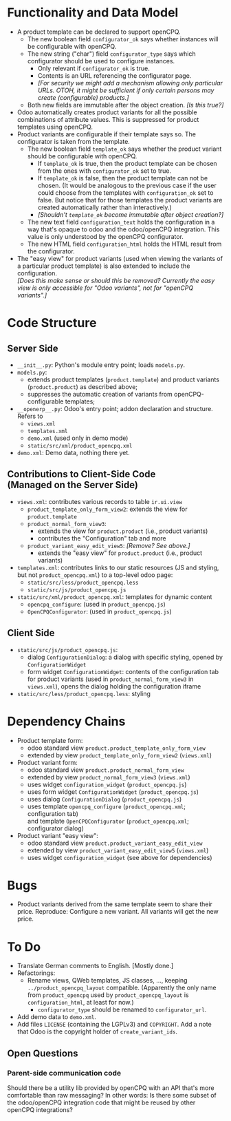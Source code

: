 Functionality and Data Model
============================

- A product template can be declared to support openCPQ.
  - The new boolean field `configurator_ok` says whether instances will be
    configurable with openCPQ.
  - The new string ("char") field `configurator_type` says which configurator
    should be used to configure instances.
    - Only relevant if `configurator_ok` is true.
    - Contents is an URL referencing the configurator page.
    - *[For security we might add a mechanism allowing only particular URLs.
      OTOH, it might be sufficient if only certain persons may create
      (configurable) products.]*
  - Both new fields are immutable after the object creation.
    *[Is this true?]*
- Odoo automatically creates product variants for all the possible combinations
  of attribute values.  This is suppressed for product templates using openCPQ.
- Product variants are configurable if their template says so.
  The configurator is taken from the template.
  - The new boolean field `template_ok` says whether the product variant should
    be configurable with openCPQ.
    - If `template_ok` is true, then the product template can be chosen from the
      ones with `configurator_ok` set to true.
    - If `template_ok` is false, then the product template can not be chosen.
      (It would be analogous to the previous case if the user could
      choose from the templates with `configuration_ok` set to false.  But
      notice that for those templates the product variants are created
      automatically rather than interactively.)
    - *[Shouldn't `template_ok` become immutable after object creation?]*
  - The new text field `configuration_text` holds the configuration in a
    way that's opaque to odoo and the odoo/openCPQ integration.  This value is
    only understood by the openCPQ configurator.
  - The new HTML field `configuration_html` holds the HTML result from the
    configurator.
- The "easy view" for product variants (used when viewing the variants of a
  particular product template) is also extended to include the configuration.
  <br>
  *[Does this make sense or should this be removed?  Currently the easy view
  is only accessible for "Odoo variants", not for "openCPQ variants".]*


Code Structure
==============

Server Side
-----------

- `__init__.py`: Python's module entry point; loads `models.py`.
- `models.py`:
  - extends product templates (`product.template`) and product
    variants (`product.product`) as described above;
  - suppresses the automatic creation of variants from openCPQ-configurable
    templates;
- `__openerp__.py`: Odoo's entry point; addon declaration and structure.<br>
  Refers to
  - `views.xml`
  - `templates.xml`
  - `demo.xml` (used only in demo mode)
  - `static/src/xml/product_opencpq.xml`
- `demo.xml`:  Demo data, nothing there yet.


Contributions to Client-Side Code<br>(Managed on the Server Side)
-----------------------------------------------------------------

- `views.xml`:
  contributes various records to table `ir.ui.view`
  - `product_template_only_form_view2`:
	extends the view for `product.template`
  - `product_normal_form_view3`:
	- extends the view for `product.product` (i.e., product variants)
	- contributes the "Configuration" tab and more
  - `product_variant_easy_edit_view5`: *[Remove? See above.]*
	 - extends the "easy view" for `product.product` (i.e., product variants)
- `templates.xml`:
  contributes links to our static resources (JS and styling, but not
  `product_opencpq.xml`) to a top-level odoo page:
  - `static/src/less/product_opencpq.less`
  - `static/src/js/product_opencpq.js`
- `static/src/xml/product_opencpq.xml`:
  templates for dynamic content
  - `opencpq_configure`: (used in `product_opencpq.js`)
  - `OpenCPQConfigurator`: (used in `product_opencpq.js`)


Client Side
-----------

- `static/src/js/product_opencpq.js`:
  - dialog `ConfigurationDialog`: a dialog with specific styling, opened by
    `ConfigurationWidget`
  - form widget `ConfigurationWidget`:
    contents of the configuration tab for product variants
    (used in `product_normal_form_view3` in `views.xml`),
    opens the dialog holding the configuration iframe
- `static/src/less/product_opencpq.less`: styling


Dependency Chains
=================

- Product template form:
  - odoo standard view `product.product_template_only_form_view`
  - extended by view `product_template_only_form_view2` (`views.xml`)
- Product variant form:
  - odoo standard view `product.product_normal_form_view`
  - extended by view `product_normal_form_view3` (`views.xml`)
  - uses widget `configuration_widget` (`product_opencpq.js`)
  - uses form widget `ConfigurationWidget` (`product_opencpq.js`)
  - uses dialog `ConfigurationDialog` (`product_opencpq.js`)
  - uses template `opencpq_configure`
    (`product_opencpq.xml`; configuration tab)
    <br>and template `OpenCPQConfigurator`
    (`product_opencpq.xml`; configurator dialog)
- Product variant "easy view":
  - odoo standard view `product.product_variant_easy_edit_view`
  - extended by view `product_variant_easy_edit_view5` (`views.xml`)
  - uses widget `configuration_widget` (see above for dependencies)


Bugs
====

- Product variants derived from the same template seem to share their price.
  Reproduce: Configure a new variant.  All variants will get the new price.

To Do
=====

- Translate German comments to English. [Mostly done.]
- Refactorings:
  - Rename views, QWeb templates, JS classes, ...,
    keeping `../product_opencpq_layout` compatible.
    (Apparently the only name from `product_opencpq` used by
    `product_opencpq_layout` is `configuration_html`, at least for now.)
    - `configurator_type` should be renamed to `configurator_url`.
- Add demo data to `demo.xml`.
- Add files `LICENSE` (containing the LGPLv3) and `COPYRIGHT`.
  Add a note that Odoo is the copyright holder of `create_variant_ids`.

Open Questions
--------------

### Parent-side communication code

Should there be a utility lib provided by openCPQ with an API that's more
comfortable than raw messaging?  In other words: Is there some subset of the
odoo/openCPQ integration code that might be reused by other openCPQ integrations?
